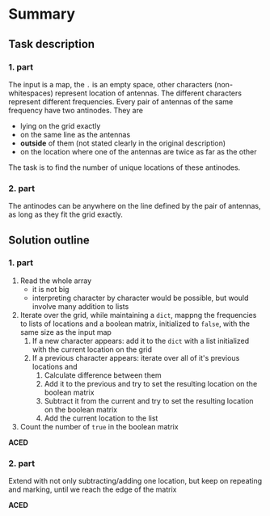 # Summary
## Task description
### 1. part

The input is a map, the `.` is an empty space, other characters (non-whitespaces) represent location of antennas.
The different characters represent different frequencies.
Every pair of antennas of the same frequency have two antinodes.
They are
- lying on the grid exactly
- on the same line as the antennas
- **outside** of them (not stated clearly in the original description)
- on the location where one of the antennas are twice as far as the other

The task is to find the number of unique locations of these antinodes.

### 2. part

The antinodes can be anywhere on the line defined by the pair of antennas, as long as they fit the grid exactly.

## Solution outline
### 1. part

1. Read the whole array
    - it is not big
    - interpreting character by character would be possible, but would involve many addition to lists
2. Iterate over the grid, while maintaining a `dict`, mappng the frequencies to lists of locations and a boolean matrix, initialized to `false`, with the same size as the input map
    1. If a new character appears: add it to the `dict` with a list initialized with the current location on the grid
    2. If a previous character appears: iterate over all of it's previous locations and
        1. Calculate difference between them
        2. Add it to the previous and try to set the resulting location on the boolean matrix
        3. Subtract it from the current and try to set the resulting location on the boolean matrix
        4. Add the current location to the list
3. Count the number of `true` in the boolean matrix

**__ACED__**

### 2. part

Extend with not only subtracting/adding one location, but keep on repeating and marking, until we reach the edge of the matrix

**__ACED__**
